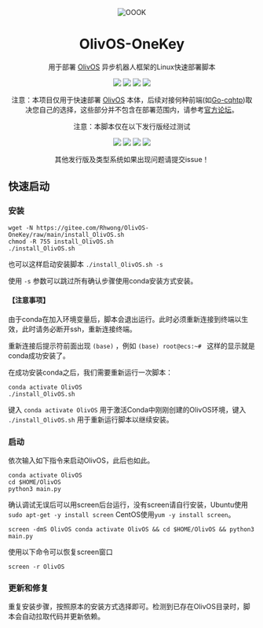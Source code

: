 <div align="center">
    <img alt="OOOK" src="https://olivos.onekey.ren/img/logo.png"/>

# OlivOS-OneKey

用于部署 [OlivOS](https://github.com/OlivOS-Team/OlivOS) 异步机器人框架的Linux快速部署脚本<br>

<img src="https://img.shields.io/github/issues/rhwong/OlivOS-OneKey"> <img src="https://img.shields.io/github/forks/rhwong/OlivOS-OneKey"> 
<img src="https://img.shields.io/github/stars/rhwong/OlivOS-OneKey"> <img src="https://img.shields.io/github/license/rhwong/OlivOS-OneKey">

注意：本项目仅用于快速部署 [OlivOS](https://github.com/OlivOS-Team/OlivOS) 本体，后续对接何种前端(如[Go-cqhtp](https://github.com/Mrs4s/go-cqhttp/))取决您自己的选择，这些部分并不包含在部署范围内，请参考[官方论坛](https://forum.olivos.run/)。

注意：本脚本仅在以下发行版经过测试

<img src="https://img.shields.io/badge/Ubuntu-x86__64-red?style=flat-square&logo=ubuntu"> 
<img src="https://img.shields.io/badge/Ubuntu-aarch64-red?style=flat-square&logo=ubuntu"> 
<img src="https://img.shields.io/badge/CentOS-x86__64-green?style=flat-square&logo=centos">
<!--img src="https://img.shields.io/badge/CentOS-aarch64-green?style=flat-square&logo=centos"-->
<img src="https://img.shields.io/badge/Debian-x86__64-purple?style=flat-square&logo=debian">
<!--img src="https://img.shields.io/badge/Debian-aarch64-purple?style=flat-square&logo=debian"-->

其他发行版及类型系统如果出现问题请提交issue！

</div>
<!-- projectInfo end -->

## 快速启动

### 安装

```shell
wget -N https://gitee.com/Rhwong/OlivOS-OneKey/raw/main/install_OlivOS.sh
chmod -R 755 install_OlivOS.sh
./install_OlivOS.sh
```

也可以这样启动安装脚本 `./install_OlivOS.sh -s` 

使用 `-s` 参数可以跳过所有确认步骤使用conda安装方式安装。

#### 【注意事项】

由于conda在加入环境变量后，脚本会退出运行。此时必须重新连接到终端以生效，此时请务必断开ssh，重新连接终端。

重新连接后提示符前面出现 `(base)` ，例如 `(base) root@ecs:~# ` 这样的显示就是conda成功安装了。

在成功安装conda之后，我们需要重新运行一次脚本：

```shell
conda activate OlivOS
./install_OlivOS.sh
```

键入 `conda activate OlivOS` 用于激活Conda中刚刚创建的OlivOS环境，键入 `./install_OlivOS.sh` 用于重新运行脚本以继续安装。

### 启动

依次输入如下指令来启动OlivOS，此后也如此。

```shell
conda activate OlivOS
cd $HOME/OlivOS
python3 main.py
```
确认调试无误后可以用screen后台运行，没有screen请自行安装，Ubuntu使用 `sudo apt-get -y install screen` CentOS使用`yum -y install screen`。

```shell
screen -dmS OlivOS conda activate OlivOS && cd $HOME/OlivOS && python3 main.py
```
使用以下命令可以恢复screen窗口

```shell
screen -r OlivOS
```
### 更新和修复

重复安装步骤，按照原本的安装方式选择即可。检测到已存在OlivOS目录时，脚本会自动拉取代码并更新依赖。